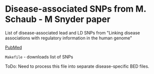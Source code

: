 Disease-associated SNPs from M. Schaub - M Snyder paper
========================================================

List of disease-associated lead and LD SNPs from "Linking disease associations with regulatory information in the human genome"

[PubMed](http://www.pubmedcentral.nih.gov/articlerender.fcgi?artid=3431491)

`Makefile` - downloads list of SNPs

ToDo: Need to process this file into separate disease-specific BED files.